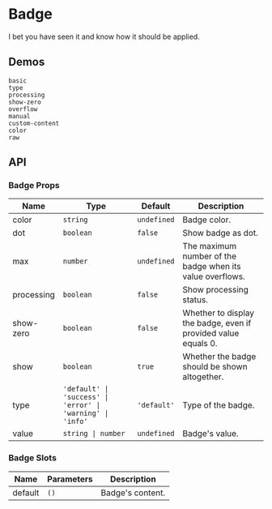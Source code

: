 # Badge

I bet you have seen it and know how it should be applied.

## Demos

```demo
basic
type
processing
show-zero
overflow
manual
custom-content
color
raw
```

## API

### Badge Props

| Name | Type | Default | Description |
| --- | --- | --- | --- |
| color | `string` | `undefined` | Badge color. |
| dot | `boolean` | `false` | Show badge as dot. |
| max | `number` | `undefined` | The maximum number of the badge when its value overflows. |
| processing | `boolean` | `false` | Show processing status. |
| show-zero | `boolean` | `false` | Whether to display the badge, even if provided value equals 0. |
| show | `boolean` | `true` | Whether the badge should be shown altogether. |
| type | `'default' \| 'success' \| 'error' \| 'warning' \| 'info'` | `'default'` | Type of the badge. |
| value | `string \| number` | `undefined` | Badge's value. |

### Badge Slots

| Name    | Parameters | Description      |
| ------- | ---------- | ---------------- |
| default | `()`       | Badge's content. |
